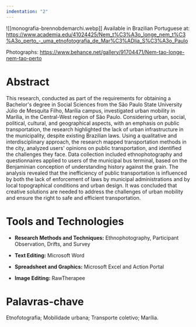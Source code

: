```yaml
---
indentation: "2"
---
```


![[monografia-brennobdemarchi.webp]]
Available in Brazilian Portuguese at: https://www.academia.edu/41024425/Nem_t%C3%A3o_longe_nem_t%C3%A3o_perto_-_uma_etnofotografia_de_Mar%C3%ADlia_S%C3%A3o_Paulo

Photographs: https://www.behance.net/gallery/91704471/Nem-tao-longe-nem-tao-perto

# Abstract

This research, conducted as part of the requirements for obtaining a Bachelor's degree in Social Sciences from the São Paulo State University Júlio de Mesquita Filho, Marília campus, investigated urban mobility in Marília, in the Central-West region of São Paulo. Considering urban, social, political, cultural, and geographical aspects, with an emphasis on public transportation, the research highlighted the lack of urban infrastructure in the municipality, despite existing Brazilian laws. Using a qualitative and interdisciplinary approach, the research mapped transportation methods in the city, analyzed users' opinions on public transportation, and identified the challenges they face. Data collection included ethnophotography and questionnaires applied to users of the municipal bus terminal, based on the Benjaminian conception of understanding history against the grain. The analysis revealed that the inefficiency of public transportation is influenced by both the lack of enforcement of laws by municipal administrations and by local topographical conditions and urban design. It was concluded that creative solutions are needed to address the challenges of urban mobility and ensure the right to safe and efficient transportation.

# Tools and Technologies

- **Research Methods and Techniques:** Ethnophotography, Participant Observation, Drifts, and Survey

- **Text Editing:** Microsoft Word

- **Spreadsheet and Graphics:** Microsoft Excel and Action Portal

- **Image Editing:** RawTherapee

# Palavras-chave

Etnofotografia; Mobilidade urbana; Transporte coletivo; Marília.

